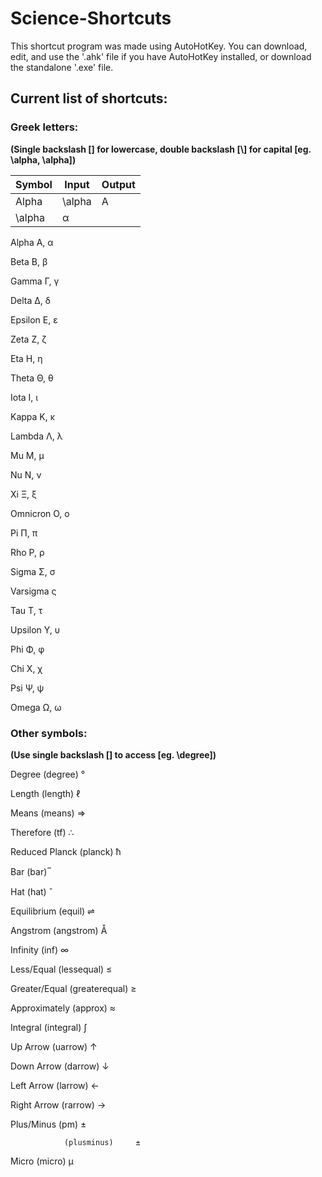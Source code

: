 # Science-Shortcuts

This shortcut program was made using AutoHotKey.
You can download, edit, and use the '.ahk' file if you have AutoHotKey installed, or download the standalone '.exe' file. 

## Current list of shortcuts:

### Greek letters:

**(Single backslash [\] for lowercase, double backslash [\\] for capital [eg. \\alpha, \alpha])**

Symbol | Input | Output
--- | --- | ---
Alpha | \\alpha | Α
  | \alpha | α

Alpha							Α, α

Beta							Β, β

Gamma							Γ, γ

Delta							Δ, δ

Epsilon							Ε, ε

Zeta							Ζ, ζ

Eta								Η, η

Theta							Θ, θ

Iota							Ι, ι

Kappa							Κ, κ

Lambda							Λ, λ

Mu								Μ, μ

Nu								Ν, ν

Xi								Ξ, ξ

Omnicron						Ο, ο

Pi								Π, π

Rho								Ρ, ρ

Sigma							Σ, σ

Varsigma						ς

Tau								Τ, τ

Upsilon							Υ, υ

Phi								Φ, φ

Chi								Χ, χ

Psi								Ψ, ψ

Omega							Ω, ω

### Other symbols:

**(Use single backslash [\] to access [eg. \degree])**

Degree			(degree)		°

Length			(length)		ℓ

Means			(means)			⇒

Therefore		(tf)			∴

Reduced Planck	(planck)		ћ

Bar				(bar)			̅

Hat				(hat)			̂

Equilibrium		(equil)			⇌

Angstrom		(angstrom)		Å

Infinity		(inf)			∞

Less/Equal		(lessequal)		≤

Greater/Equal	(greaterequal)	≥

Approximately	(approx)		≈

Integral		(integral)		∫

Up Arrow		(uarrow)		↑

Down Arrow		(darrow)		↓

Left Arrow		(larrow)		←

Right Arrow		(rarrow)		→

Plus/Minus		(pm)			±

				(plusminus)		±

Micro			(micro)			μ